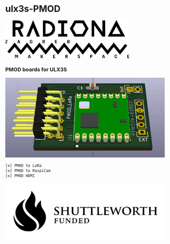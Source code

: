 # ulx3s-PMOD

![Radiona](LoRa/pic/radiona.png)

### PMOD boards for ULX3S

![PMOD_LoRa](LoRa/pic/PMOD_LoRa.png)


    [x] PMOD to LoRa
    [x] PMOD to RaspiCam
    [x] PMOD HDMI



![Founded by ShuttleworthFoudation](https://github.com/ShuttleworthFoundation/Logos/blob/master/Shuttleworth%20Funded/Shuttleworth%20Funded%20Black/Shuttleworth%20Funded.svg)

